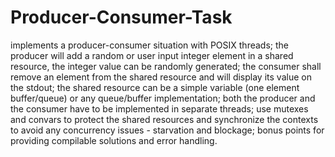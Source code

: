 # Producer-Consumer-Task

implements a producer-consumer situation with POSIX threads;
    the producer will add a random or user input integer element in a shared resource, the integer value can be randomly generated;
    the consumer shall remove an element from the shared resource and will display its value on the stdout;
    the shared resource can be a simple variable (one element buffer/queue) or any queue/buffer implementation;
    both the producer and the consumer have to be implemented in separate threads;
    use mutexes and convars to protect the shared resources and synchronize the contexts to avoid any concurrency issues - starvation and blockage;
    bonus points for providing compilable solutions and error handling.
